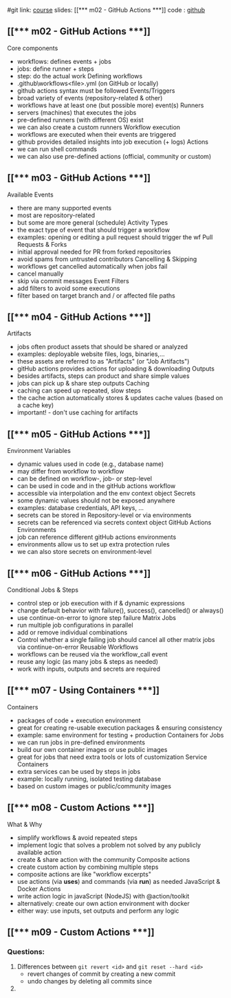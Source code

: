 #git
link: [course](https://pro.academind.com/p/github-actions-the-complete-guide)
slides: [[*** m02 - GitHub Actions ***]]
code : [github](https://github.com/academind/github-actions-course-resources)

## [[*** m02 - GitHub Actions ***]]

Core components
- workflows: defines events + jobs
- jobs: define runner + steps
- step: do the actual work
Defining workflows
- .github\workflows\<file>.yml (on GitHub or locally)
- github actions syntax must be followed
Events/Triggers
- broad variety of events (repository-related & other)
- workflows have at least one (but possible more) event(s)
Runners
- servers (machines) that executes the jobs
- pre-defined runners (with different OS) exist
- we can also create a custom runners
Workflow execution
- workflows are executed when their events are triggered
- github provides detailed insights into job execution (+ logs)
Actions
- we can run shell commands
- we can also use pre-defined actions (official, community or custom)

## [[*** m03 - GitHub Actions ***]]

Available Events
- there are many supported events
- most are repository-related
- but some are more general (schedule)
Activity Types
- the exact type of event that should trigger a workflow
- examples: opening or editing a pull request should trigger the wf
Pull Requests & Forks
- initial approval needed for PR from forked repositories
- avoid spams from untrusted contributors
Cancelling & Skipping
- workflows get cancelled automatically when jobs fail
- cancel manually
- skip via commit messages
Event Filters
- add filters to avoid some executions
- filter based on target branch and / or affected file paths

## [[*** m04 - GitHub Actions ***]]

Artifacts
- jobs often product assets that should be shared or analyzed
- examples: deployable website files, logs, binaries,...
- these assets are referred to as "Artifacts" (or "Job Artifacts")
- gitHub actions provides actions for uploading & downloading
Outputs
- besides artifacts, steps can product and share simple values
- jobs can pick up & share step outputs
Caching
- caching can speed up repeated, slow steps
- the cache action automatically stores & updates cache values (based on a cache key)
- important! - don't use caching for artifacts

## [[*** m05 - GitHub Actions ***]]

Environment Variables
- dynamic values used in code (e.g., database name)
- may differ from workflow to workflow
- can be defined on workflow-, job- or step-level
- can be used in code and in the gitHub actions workflow
- accessible via interpolation and the env context object
Secrets
- some dynamic values should not be exposed anywhere
- examples: database credentials, API keys, ...
- secrets can be stored in Repository-level or via environments
- secrets can be referenced via secrets context object
GitHub Actions Environments
- job can reference different gitHub actions environments
- environments allow us to set up extra protection rules
- we can also store secrets on environment-level

## [[*** m06 - GitHub Actions ***]]

Conditional Jobs & Steps
- control step or job execution with if & dynamic expressions
- change default behavior with failure(), success(), cancelled() or always()
- use continue-on-error to ignore step failure
Matrix Jobs
- run multiple job configurations in parallel
- add or remove individual combinations
- Control whether a single failing job should cancel all other matrix jobs via continue-on-error
Reusable Workflows
- workflows can be reused via the workflow_call event
- reuse any logic (as many jobs & steps as needed)
- work with inputs, outputs and secrets are required

## [[*** m07 - Using Containers ***]]

Containers
- packages of code + execution environment
- great for creating re-usable execution packages & ensuring consistency
- example: same environment for testing + production
Containers for Jobs
- we can run jobs in pre-defined environments
- build our own container images or use public images
- great for jobs that need extra tools or lots of customization
Service Containers
- extra services can be used by steps in jobs
- example: locally running, isolated testing database
- based on custom images or public/community images

## [[*** m08 - Custom Actions ***]]

What & Why
- simplify workflows & avoid repeated steps
- implement logic that solves a problem not solved by any publicly available action
- create & share action with the community 
Composite actions
- create custom action by combining multiple steps
- composite actions are like "workflow excerpts"
- use actions (via **uses**) and commands (via **run**) as needed
JavaScript & Docker Actions
- write action logic in javaScript (NodeJS) with @action/toolkit
- alternatively: create our own action environment with docker
- either way: use inputs, set outputs and perform any logic
## [[*** m09 - Custom Actions ***]]





### Questions:
1. Differences between  `git revert <id>` and `git reset --hard <id>`
	- revert changes of commit by creating a new commit
	- undo changes by deleting all commits since <id>
2.